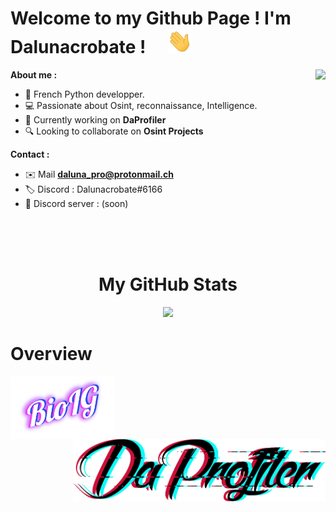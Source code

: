 
# Welcome to my Github Page ! I'm Dalunacrobate ! &emsp;<img src="./pic/Hi.gif" width="40px">


<img src="https://avatars.githubusercontent.com/u/78803631?v=4" align="right" height="250">

**About me :**
- 🚀 French Python developper.
- 💻 Passionate about Osint, reconnaissance, Intelligence.
- 🔭 Currently working on <strong>DaProfiler</strong>
- 🔍 Looking to collaborate on <strong>Osint Projects</strong>

**Contact :**
- ✉️ Mail **daluna_pro@protonmail.ch**
- 🏷 Discord : Dalunacrobate#6166 
- 💎 Discord server : (soon)

<br>
<br>
<br>
<center>

# My GitHub Stats

<img src="https://github-readme-stats.vercel.app/api?username=Dalunacrobate&show_icons=true&title_color=03fc90&icon_color=03fc90&text_color=03fc90&bg_color=002b19">
</center>

# Overview
<a href="https://github.com/dalunacrobate/BioIG"><img src="./pic/bioig.png" align="left" height="100"></a>
<a href="https://github.com/dalunacrobate/DaProfiler"><img src="./pic/da.png" align="right" height="100"></a>

